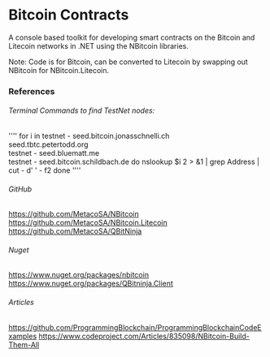 ﻿# Bitcoin Contracts

A console based toolkit for developing smart contracts on the Bitcoin and Litecoin networks in .NET using the NBitcoin libraries.

Note: Code is for Bitcoin, can be converted to Litecoin by swapping out NBitcoin for NBitcoin.Litecoin.

### References

###### Terminal Commands to find TestNet nodes:
''''
for i in testnet - seed.bitcoin.jonasschnelli.ch \
	seed.tbtc.petertodd.org \
	testnet - seed.bluematt.me \
	testnet - seed.bitcoin.schildbach.de
do
	nslookup $i 2 > &1 | grep Address | cut - d' ' - f2
done
''''

###### GitHub
https://github.com/MetacoSA/NBitcoin
https://github.com/MetacoSA/NBitcoin.Litecoin
https://github.com/MetacoSA/QBitNinja

###### Nuget
https://www.nuget.org/packages/nbitcoin
https://www.nuget.org/packages/QBitninja.Client

###### Articles
https://github.com/ProgrammingBlockchain/ProgrammingBlockchainCodeExamples
https://www.codeproject.com/Articles/835098/NBitcoin-Build-Them-All